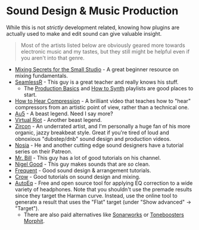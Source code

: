 # Sound Design & Music Production
While this is not *strictly* development related, knowing how plugins are actually used to make and edit sound can give valuable insight.

> Most of the artists listed below are obviously geared more towards electronic music and my tastes, but they still might be helpful even if you aren't into that genre.

- [Mixing Secrets for the Small Studio] - A great beginner resource on mixing fundamentals.
- [SeamlessR] - This guy is a great teacher and really knows his stuff.
  - The [Production Basics](https://www.youtube.com/playlist?list=PLGYoE903Nir7qVmd-b333OT7Wj4EAltGT) and [How to Synth](https://www.youtube.com/watch?v=9waiQonCGp4&list=PLGYoE903Nir5LfIWap-x8aEV6Q-YkE6c4) playlists are good places to start.
- [How to Hear Compression] - A brilliant video that teaches how to "hear" compressors from an artistic point of view, rather than a technical one.
- [Au5] - A beast legend. Need I say more?
- [Virtual Riot] - Another beast legend.
- [Zircon] - An underrated artist, and I'm personally a huge fan of his more organic, jazzy breakbeat style. Great if you're tired of loud and obnoxious "dubstep/dnb" sound design and production videos.
- [Nosia] - He and another cutting edge sound designers have a tutorial series on their Patreon.
- [Mr. Bill] - This guy has a lot of good tutorials on his channel.
- [Nigel Good] - This guy makes sounds that are *so* clean.
- [Frequent] - Good sound design & arrangement tutorials.
- [Crow] - Good tutorials on sound design and mixing.
- [AutoEq] - Free and open source tool for applying EQ correction to a wide variety of headphones. Note that you shouldn't use the premade results since they target the Harman curve. Instead, use the online tool to generate a result that uses the "Flat" target (under "Show advanced" -> "Target").
  - There are also paid alternatives like [Sonarworks](https://www.sonarworks.com/) or [Toneboosters Morphit](https://toneboosters.com/tb_morphit_v1.html).

[Mixing Secrets for the Small Studio]: https://www.amazon.com/Mixing-Secrets-Small-Studio-Presents/dp/0240815807
[SeamlessR]: https://www.youtube.com/@SeamlessR
[How to Hear Compression]: https://youtu.be/K0XGXz6SHco
[Au5]: https://www.youtube.com/playlist?list=PLCP_w7OAVom-d5SMebEPdwrkiNNGCv53N
[Virtual Riot]: https://www.youtube.com/c/OfficialVirtualRiot/featured
[Zircon]: https://www.youtube.com/playlist?list=PLD8FC11AD5EB41006
[Nosia]: https://www.youtube.com/watch?v=PzM37xuFFxY
[Mr. Bill]: https://www.youtube.com/playlist?list=PLDxTQYPyq4JTRvdmYDiykyOdoEjjyuQgI
[Nigel Good]: https://www.youtube.com/channel/UCnqL5z-OAN-QHT4aRFtpvWA
[Frequent]: https://www.youtube.com/channel/UCVMbWJCB-79KbDZ51eakZgQ
[Crow]: https://www.youtube.com/c/CrowOfficial/videos
[AutoEq]: https://github.com/jaakkopasanen/AutoEq
